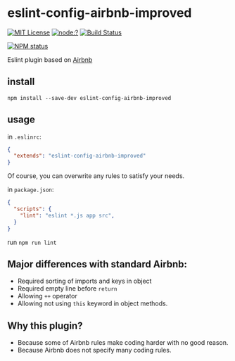 # eslint-config-airbnb-improved

[![MIT License](https://img.shields.io/badge/license-mit-green.svg?style=flat-square)](https://opensource.org/licenses/MIT)
[![node:?](https://img.shields.io/badge/node-%3E=6.2-blue.svg?style=flat-square)](https://npmjs.org/package/eslint-config-airbnb-improved)
[![Build Status](https://travis-ci.org/oprogramador/eslint-config-airbnb-improved.svg?branch=master)](https://travis-ci.org/oprogramador/eslint-config-airbnb-improved)

[![NPM status](https://nodei.co/npm/eslint-config-airbnb-improved.png?downloads=true&stars=true)](https://npmjs.org/package/eslint-config-airbnb-improved)

Eslint plugin based on [Airbnb](https://github.com/airbnb/javascript)

## install

`npm install --save-dev eslint-config-airbnb-improved`

## usage

in `.eslinrc`:
```json
{
  "extends": "eslint-config-airbnb-improved"
}
```
Of course, you can overwrite any rules to satisfy your needs.

in `package.json`:
```json
{
  "scripts": {
    "lint": "eslint *.js app src",
  }
}
```

run `npm run lint`

## Major differences with standard Airbnb:
- Required sorting of imports and keys in object
- Required empty line before `return`
- Allowing `++` operator
- Allowing not using `this` keyword in object methods.

## Why this plugin?
- Because some of Airbnb rules make coding harder with no good reason.
- Because Airbnb does not specify many coding rules.
